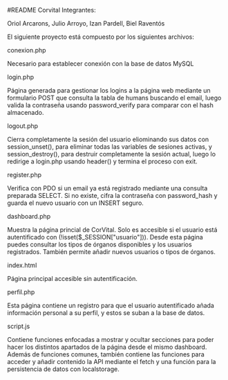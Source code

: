 #README
Corvital
Integrantes:

Oriol Arcarons, Julio Arroyo, Izan Pardell, Biel Raventós

El siguiente proyecto está compuesto por los siguientes archivos:

conexion.php

Necesario para establecer conexión con la base de datos MySQL

login.php

Página generada para gestionar los logins a la página web mediante un formulario POST que consulta la tabla de humans buscando el email, luego valida la contraseña usando password_verify para comparar con el hash almacenado.

logout.php

Cierra completamente la sesión del usuario eliominando sus datos con session_unset(), para eliminar todas las variables de sesiones activas, y session_destroy(), para destruir completamente la sesión actual, luego lo redirige a login.php usando header() y termina el proceso con exit.

register.php

Verifica con PDO si un email ya está registrado mediante una consulta preparada SELECT. Si no existe, cifra la contraseña con password_hash y guarda el nuevo usuario con un INSERT seguro.

dashboard.php

Muestra la página princial de CorVital. Solo es accesible si el usuario está autentificado con (!isset($_SESSION["usuario"])). Desde esta página puedes consultar  los tipos de órganos disponibles y los usuarios registrados. También permite añadir nuevos usuarios o tipos de órganos.  

index.html

Página principal accesible sin autentificación.

perfil.php

Esta página contiene un registro para que el usuario autentificado añada información personal a su perfil, y estos se suban a la base de datos.

script.js

Contiene funciones enfocadas a mostrar y ocultar secciones para poder hacer los distintos apartados de la página desde el mismo dashboard. Además de funciones comunes, también contiene las funciones para acceder y añadir contenido la API mediante el  fetch y una función para la persistencia de datos con localstorage.
